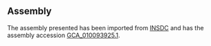
Assembly
--------

The assembly presented has been imported from 
[INSDC](http://www.insdc.org) and has the assembly accession
[GCA\_010093925.1](http://www.ebi.ac.uk/ena/data/view/GCA_010093925.1).

